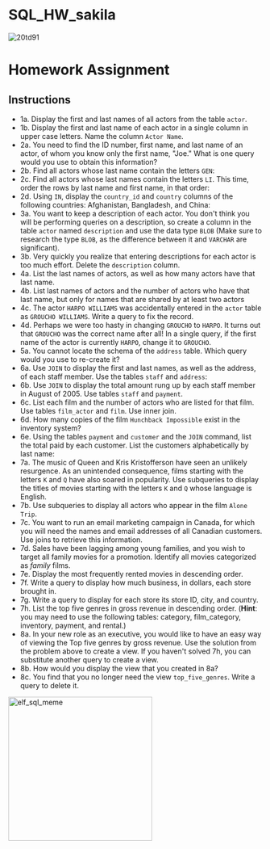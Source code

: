 # SQL_HW_sakila

![20td91](https://user-images.githubusercontent.com/41865917/47598629-97b95100-d96c-11e8-81e5-f6390842ee4b.jpg)

# Homework Assignment

## Instructions

* 1a. Display the first and last names of all actors from the table `actor`.
* 1b. Display the first and last name of each actor in a single column in upper case letters. Name the column `Actor Name`.
* 2a. You need to find the ID number, first name, and last name of an actor, of whom you know only the first name, "Joe." What is one query would you use to obtain this information?
* 2b. Find all actors whose last name contain the letters `GEN`:
* 2c. Find all actors whose last names contain the letters `LI`. This time, order the rows by last name and first name, in that order:
* 2d. Using `IN`, display the `country_id` and `country` columns of the following countries: Afghanistan, Bangladesh, and China:
* 3a. You want to keep a description of each actor. You don't think you will be performing queries on a description, so create a column in the table `actor` named `description` and use the data type `BLOB` (Make sure to research the type `BLOB`, as the difference between it and `VARCHAR` are significant).
* 3b. Very quickly you realize that entering descriptions for each actor is too much effort. Delete the `description` column.
* 4a. List the last names of actors, as well as how many actors have that last name.
* 4b. List last names of actors and the number of actors who have that last name, but only for names that are shared by at least two actors
* 4c. The actor `HARPO WILLIAMS` was accidentally entered in the `actor` table as `GROUCHO WILLIAMS`. Write a query to fix the record.
* 4d. Perhaps we were too hasty in changing `GROUCHO` to `HARPO`. It turns out that `GROUCHO` was the correct name after all! In a single query, if the first name of the actor is currently `HARPO`, change it to `GROUCHO`.
* 5a. You cannot locate the schema of the `address` table. Which query would you use to re-create it?
* 6a. Use `JOIN` to display the first and last names, as well as the address, of each staff member. Use the tables `staff` and `address`:
* 6b. Use `JOIN` to display the total amount rung up by each staff member in August of 2005. Use tables `staff` and `payment`.
* 6c. List each film and the number of actors who are listed for that film. Use tables `film_actor` and `film`. Use inner join.
* 6d. How many copies of the film `Hunchback Impossible` exist in the inventory system?
* 6e. Using the tables `payment` and `customer` and the `JOIN` command, list the total paid by each customer. List the customers alphabetically by last name:
* 7a. The music of Queen and Kris Kristofferson have seen an unlikely resurgence. As an unintended consequence, films starting with the letters `K` and `Q` have also soared in popularity. Use subqueries to display the titles of movies starting with the letters `K` and `Q` whose language is English.
* 7b. Use subqueries to display all actors who appear in the film `Alone Trip`.
* 7c. You want to run an email marketing campaign in Canada, for which you will need the names and email addresses of all Canadian customers. Use joins to retrieve this information.
* 7d. Sales have been lagging among young families, and you wish to target all family movies for a promotion. Identify all movies categorized as _family_ films.
* 7e. Display the most frequently rented movies in descending order.
* 7f. Write a query to display how much business, in dollars, each store brought in.
* 7g. Write a query to display for each store its store ID, city, and country.
* 7h. List the top five genres in gross revenue in descending order. (**Hint**: you may need to use the following tables: category, film_category, inventory, payment, and rental.)
* 8a. In your new role as an executive, you would like to have an easy way of viewing the Top five genres by gross revenue. Use the solution from the problem above to create a view. If you haven't solved 7h, you can substitute another query to create a view.
* 8b. How would you display the view that you created in 8a?
* 8c. You find that you no longer need the view `top_five_genres`. Write a query to delete it.

<img width="285" alt="elf_sql_meme" src="https://user-images.githubusercontent.com/41865917/47598638-c20b0e80-d96c-11e8-88d6-c3a5636cdca8.PNG">

